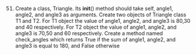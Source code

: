51. Create a class, Triangle. Its __init__() method should take self, angle1, angle2, and 
angle3 as arguments. Create two objects of Triangle class T1 and T2. For T1 object 
the value of angle1, angle2, and angle3 is 80,30 and 40 respectively. For T2 object 
the value of angle1, angle2, and angle3 is 70,50 and 60 respectively. Create a 
method named check_angles which returns True if the sum of angle1, angle2, and 
angle3 is equal to 180, and False otherwise



